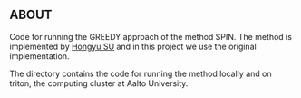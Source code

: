 **ABOUT**
-------------
Code for running the GREEDY approach of the method SPIN. The method is implemented by 
[Hongyu SU](https://github.com/hongyusu) and in this project we use the original implementation. 

The directory contains the code for running the method locally and on triton, the computing cluster at Aalto University. 

